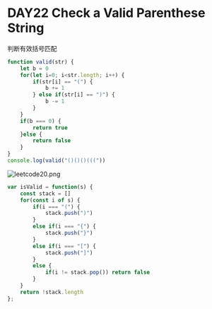 # DAY22 Check a Valid Parenthese String
判断有效括号匹配
```js
function valid(str) {
    let b = 0
    for(let i=0; i<str.length; i++) {
        if(str[i] == "(") {
            b += 1
        } else if(str[i] == ")") {
            b -= 1
        }
    }
    if(b === 0) {
        return true
    }else {
        return false
    }
}
console.log(valid("()()()((("))
```
![leetcode20.png](https://media.haochen.me/leetcode20.png)
```js
var isValid = function(s) {
    const stack = []
    for(const i of s) {
        if(i === "(") {
            stack.push(")")
        }
        else if(i === "{") {
            stack.push("}")
        }
        else if(i === "[") {
            stack.push("]")
        }
        else {
            if(i != stack.pop()) return false
        }
    }
    return !stack.length
};
```